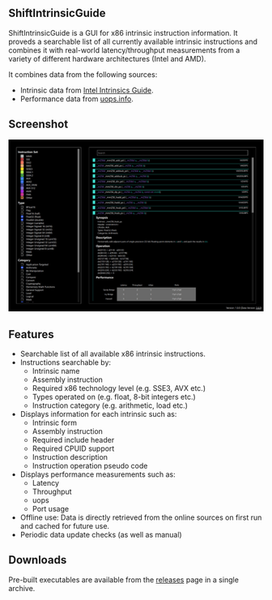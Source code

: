 ## ShiftIntrinsicGuide

ShiftIntrinsicGuide is a GUI for x86 intrinsic instruction information. It proveds a searchable list of all currently available intrinsic instructions and combines it with real-world latency/throughput measurements from a variety of different hardware architectures (Intel and AMD).

It combines data from the following sources:

- Intrinsic data from [Intel Intrinsics Guide](https://www.intel.com/content/www/us/en/docs/intrinsics-guide/index.html).
- Performance data from [uops.info](https://www.uops.info).

## Screenshot

![Screenshot](Screenshot.jpg "Example program screenshot")

## Features

- Searchable list of all available x86 intrinsic instructions.
- Instructions searchable by:
    - Intrinsic name
    - Assembly instruction
    - Required x86 technology level (e.g. SSE3, AVX etc.)
    - Types operated on (e.g. float, 8-bit integers etc.)
    - Instruction category (e.g. arithmetic, load etc.)
- Displays information for each intrinsic such as:
    - Intrinsic form
    - Assembly instruction
    - Required include header
    - Required CPUID support
    - Instruction description
    - Instruction operation pseudo code
- Displays performance measurements such as:
    - Latency
    - Throughput
    - uops
    - Port usage
- Offline use: Data is directly retrieved from the online sources on first run and cached for future use.
- Periodic data update checks (as well as manual)

## Downloads

Pre-built executables are available from the [releases](https://github.com/ShiftIntrinsicGuide/releases) page in a single archive.
